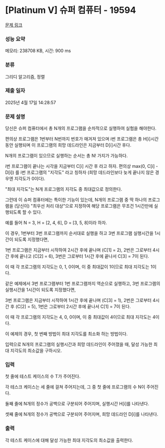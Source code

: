 # [Platinum V] 슈퍼 컴퓨터 - 19594 

[문제 링크](https://www.acmicpc.net/problem/19594) 

### 성능 요약

메모리: 238708 KB, 시간: 900 ms

### 분류

그리디 알고리즘, 정렬

### 제출 일자

2025년 4월 17일 14:28:57

### 문제 설명

<p>당신은 슈퍼 컴퓨터에서 총 N개의 프로그램을 순차적으로 실행하여 실험을 해야한다.</p>

<p>편의상 프로그램은 1번부터 N번까지 번호가 매겨져 있으며 i번 프로그램은 총 H[i]시간 동안 실행되며 이 프로그램의 희망 데드라인은 지금부터 D[i]시간 후다.</p>

<p>N개의 프로그램이 있으므로 실행하는 순서는 총 N! 가지가 가능하다.</p>

<p>i번 프로그램이 끝나는 시각을 지금부터 C[i] 시간 후 라고 하자. 편의상 max(0, C[i] - D[i]) 를 i번 프로그램의 "지각도" 라고 칭하자 (희망 데드라인보다 늦게 끝나지 않은 경우엔 지각도가 0이다).</p>

<p>"최대 지각도"는 N개 프로그램의 지각도 중 최대값으로 정의한다.</p>

<p>그런데 이 슈퍼 컴퓨터에는 특이한 기능이 있는데, N개의 프로그램 중 딱 하나의 프로그램을 (당신이) "최우선 처리 대상"으로 지정하여 해당 프로그램은 무조건 1시간만에 실행되도록 할 수 있다.</p>

<p>예를 들어 N = 3, H = [2, 4, 6], D = [3, 5, 8]이라 하자.</p>

<p>이 경우, 1번부터 3번 프로그램까지 순서대로 실행을 하고 3번 프로그램 실행시간을 1시간이 되도록 지정했다면,</p>

<p>1번 프로그램은 지금부터 시작하여 2시간 후에 끝나며 (C[1] = 2), 2번은 그로부터 4시간 후에 끝나고 (C[2] = 6), 3번은 그로부터 1시간 후에 끝나서 C[3] = 7이 된다.</p>

<p>이 때 각 프로그램의 지각도는 0, 1, 0이며, 이 중 최대값이 1이므로 최대 지각도는 1이다.</p>

<p>같은 예제에서 3번 프로그램부터 1번 프로그램까지 역순으로 실행하고, 3번 프로그램의 실행시간을 1시간이 되도록 지정했다면,</p>

<p>3번 프로그램은 지금부터 시작하여 1시간 후에 끝나며 (C[3] = 1), 2번은 그로부터 4시간 후 (C[2] = 5), 1번은 그로부터 2시간 후에 끝나서 C[1] = 7이 된다.</p>

<p>이 때 각 프로그램의 지각도는 4, 0, 0이며, 이 중 최대값이 4이므로 최대 지각도는 4이다.</p>

<p>이 예제의 경우, 첫 번째 방법이 최대 지각도를 최소화 하는 방법이다.</p>

<p>입력으로 N개의 프로그램의 실행시간과 희망 데드라인이 주어졌을 때, 달성 가능한 최대 지각도의 최소값을 구하시오.</p>

### 입력 

 <p>첫 줄에 테스트 케이스의 수 T가 주어진다.</p>

<p>각 테스크 케이스는 세 줄에 걸쳐 주어지는데, 그 중 첫 줄에 프로그램의 수 N이 주어진다.</p>

<p>둘째 줄에 N개의 정수가 공백으로 구분되어 주어지며, 실행시간 H[i]를 나타낸다.</p>

<p>셋째 줄에 N개의 정수가 공백으로 구분되어 주어지며, 희망 데드라인 D[i]를 나타낸다.</p>

### 출력 

 <p>각 테스트 케이스에 대해 달성 가능한 최대 지각도의 최소값을 출력한다.</p>

